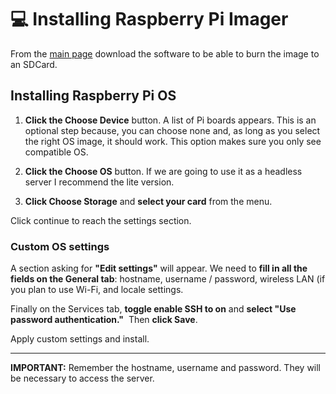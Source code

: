 # 💻 Installing Raspberry Pi Imager

From the [main page](https://www.raspberrypi.com/software/) download the software to be able to burn the image to an SDCard.

## Installing Raspberry Pi OS

1. **Click the Choose Device** button. A list of Pi boards appears. This is an optional step because, you can choose none and, as long as you select the right OS image, it should work. This option makes sure you only see compatible OS.

2. **Click the Choose OS** button. If we are going to use it as a headless server I recommend the lite version.

3. **Click Choose Storage** and **select your card** from the menu.

Click continue to reach the settings section.

### Custom OS settings

A section asking for **"Edit settings"** will appear. We need to **fill in all the fields on the General tab**: hostname, username / password, wireless LAN (if you plan to use Wi-Fi, and locale settings.

Finally on the Services tab, **toggle enable SSH to on** and **select "Use password authentication."**  Then **click Save**.

Apply custom settings and install.

---

**IMPORTANT:** Remember the hostname, username and password. They will be necessary to access the server. 